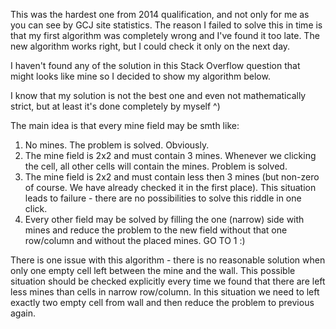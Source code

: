 This was the hardest one from 2014 qualification, and not only for me as you can see by GCJ site statistics.
The reason I failed to solve this in time is that my first algorithm was completely wrong and I've found it too late.
The new algorithm works right, but I could check it only on the next day.

I haven't found any of the solution in this Stack Overflow question that might looks like mine so I decided to show my algorithm below.

I know that my solution is not the best one and even not mathematically strict, but at least it's done completely by myself ^)

The main idea is that every mine field may be smth like:

1. No mines. The problem is solved. Obviously.
2. The mine field is 2x2 and must contain 3 mines. Whenever we clicking the cell, all other cells will contain the mines. Problem is solved.
3. The mine field is 2x2 and must contain less then 3 mines (but non-zero of course. We have already checked it in the first place). This situation leads to failure - there are no possibilities to solve this riddle in one click.
4. Every other field may be solved by filling the one (narrow) side with mines and reduce the problem to the new field without that one row/column and without the placed mines. GO TO 1 :)

There is one issue with this algorithm - there is no reasonable solution when only one empty cell left between the mine and the wall. This possible situation should be checked explicitly every time we found that there are left less mines than cells in narrow row/column.
In this situation we need to left exactly two empty cell from wall and then reduce the problem to previous again.
